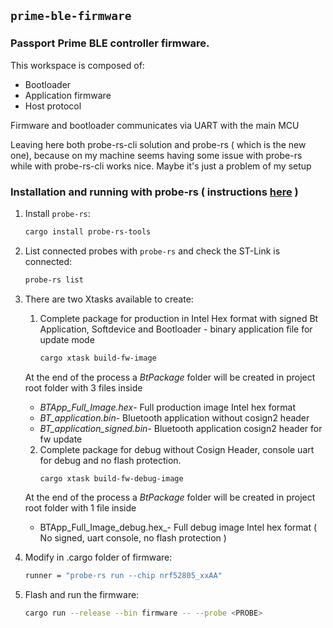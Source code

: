 ## `prime-ble-firmware`

### Passport Prime BLE controller firmware.

This workspace is composed of:

- Bootloader
- Application firmware
- Host protocol

Firmware and bootloader communicates via UART with the main MCU 

Leaving here both probe-rs-cli solution and probe-rs ( which is the new one), because on my machine seems having some issue with probe-rs while with probe-rs-cli works nice. Maybe it's just a problem of my setup

### Installation and running with probe-rs ( instructions [here](https://probe.rs/docs/getting-started/installation/) )

1. Install `probe-rs`:
   ```bash
   cargo install probe-rs-tools
   ```
   
2. List connected probes with `probe-rs` and check the ST-Link is connected:
   ```bash
   probe-rs list
   ```

3. There are two Xtasks available to create:
   1. Complete package for production in Intel Hex format with signed Bt Application, Softdevice and Bootloader - binary application file for update mode
      ```bash
      cargo xtask build-fw-image
      ```
   At the end of the process a *BtPackage* folder will be created in project root folder with 3 files inside
      * _BTApp_Full_Image.hex_- Full production image Intel hex format
      * _BT_application.bin_- Bluetooth application without cosign2 header
      * _BT_application_signed.bin_- Bluetooth application cosign2 header for fw update
   2. Complete package for debug without Cosign Header, console uart for debug and no flash protection.
      ```bash
      cargo xtask build-fw-debug-image
      ```
   At the end of the process a *BtPackage* folder will be created in project root folder with 1 file inside
      * BTApp_Full_Image_debug.hex_- Full debug image Intel hex format ( No signed, uart console, no flash protection )
   
4. Modify in .cargo folder of firmware:
   ```bash
   runner = "probe-rs run --chip nrf52805_xxAA"
   ```
   
5. Flash and run the firmware:
   ```bash
   cargo run --release --bin firmware -- --probe <PROBE>
   ```
